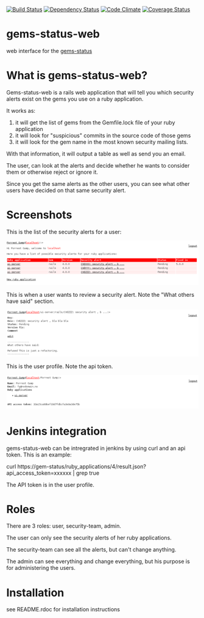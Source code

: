
[![Build Status](https://travis-ci.org/jordimassaguerpla/gems-status-web.png)](https://travis-ci.org/jordimassaguerpla/gems-status-web)
[![Dependency Status](https://gemnasium.com/jordimassaguerpla/gems-status-web.png)](https://gemnasium.com/jordimassaguerpla/gems-status-web)
[![Code Climate](https://codeclimate.com/github/jordimassaguerpla/gems-status-web.png)](https://codeclimate.com/github/jordimassaguerpla/gems-status-web)
[![Coverage Status](https://coveralls.io/repos/jordimassaguerpla/gems-status-web/badge.png?branch=master)](https://coveralls.io/r/jordimassaguerpla/gems-status-web)

gems-status-web
===============

web interface for the [gems-status](http://github.com/jordimassaguerpla/gems-status)
# What is gems-status-web?

Gems-status-web is a rails web application that will tell you which security alerts exist on the gems you use on a ruby application.

It works as:

1. it will get the list of gems from the Gemfile.lock file of your ruby application
2. it will look for "suspicious" commits in the source code of those gems
3. it will look for the gem name in the most known security mailing lists.

With that information, it will output a table as well as send you an email.

The user, can look at the alerts and decide whether he wants to consider them or otherwise reject or ignore it.

Since you get the same alerts as the other users, you can see what other users have decided on that same security alert.


# Screenshots

This is the list of the security alerts for a user:

![security alerts list](gsw1.png)

This is when a user wants to review a security alert. Note the "What others have said" section.

![security alert](gsw2.png)

This is the user profile. Note the api token.

![user profile](gsw3.png)


# Jenkins integration

gems-status-web can be intregrated in jenkins by using curl and an api token. This is an example:

curl https://gem-status/ruby_applications/4/result.json?api_access_token=xxxxxx | grep true

The API token is in the user profile.


# Roles

There are 3 roles: user, security-team, admin.

The user can only see the security alerts of her ruby applications.

The security-team can see all the alerts, but can't change anything.

The admin can see everything and change everything, but his purpose is for administering the users.


# Installation

see README.rdoc for installation instructions



